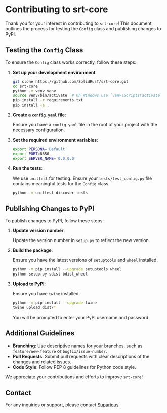 # Contributing to srt-core

Thank you for your interest in contributing to `srt-core`! This document outlines the process for testing the `Config` class and publishing changes to PyPI.

## Testing the `Config` Class

To ensure the `Config` class works correctly, follow these steps:

1. **Set up your development environment**:

   ```sh
   git clone https://github.com/SolidRusT/srt-core.git
   cd srt-core
   python -m venv venv
   source venv/bin/activate  # On Windows use `venv\Scripts\activate`
   pip install -r requirements.txt
   pip install -e .
   ```

2. **Create a `config.yaml` file**:

   Ensure you have a `config.yaml` file in the root of your project with the necessary configuration.

3. **Set the required environment variables**:

   ```sh
   export PERSONA='Default'
   export PORT=8650
   export SERVER_NAME='0.0.0.0'
   ```

4. **Run the tests**:

   We use `unittest` for testing. Ensure your `tests/test_config.py` file contains meaningful tests for the `Config` class.

   ```sh
   python -m unittest discover tests
   ```

## Publishing Changes to PyPI

To publish changes to PyPI, follow these steps:

1. **Update version number**:

   Update the version number in `setup.py` to reflect the new version.

2. **Build the package**:

   Ensure you have the latest versions of `setuptools` and `wheel` installed.

   ```sh
   python -m pip install --upgrade setuptools wheel
   python setup.py sdist bdist_wheel
   ```

3. **Upload to PyPI**:

   Ensure you have `twine` installed.

   ```sh
   python -m pip install --upgrade twine
   twine upload dist/*
   ```

   You will be prompted to enter your PyPI username and password.

## Additional Guidelines

- **Branching**: Use descriptive names for your branches, such as `feature/new-feature` or `bugfix/issue-number`.
- **Pull Requests**: Submit pull requests with clear descriptions of the changes and related issues.
- **Code Style**: Follow PEP 8 guidelines for Python code style.

We appreciate your contributions and efforts to improve `srt-core`!

## Contact

For any inquiries or support, please contact [Suparious](mailto:suparious@solidrust.net).
